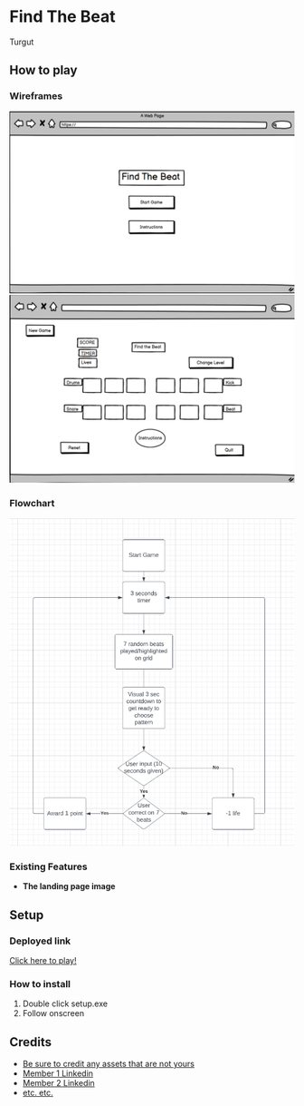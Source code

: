 # **Find The Beat**

Turgut
## How to play


### Wireframes
![WireframesStart](assets/images/startgame.png)
![Wireframesgame](assets/images/wireframes-main-game.png)

### Flowchart
![Flowchart](assets/images/flowchart.png)

### Existing Features
 

- __The landing page image__

## Setup

### Deployed link

[Click here to play!]()

### How to install

1. Double click setup.exe
2. Follow onscreen 

## Credits

* [Be sure to credit any assets that are not yours](https://www.example.com)
* [Member 1 Linkedin](https://www.linkedin.com)
* [Member 2 Linkedin](https://www.linkedin.com)
* [etc. etc.](https://www.example.com)
